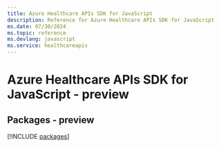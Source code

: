 ```yaml
---
title: Azure Healthcare APIs SDK for JavaScript
description: Reference for Azure Healthcare APIs SDK for JavaScript
ms.date: 07/30/2024
ms.topic: reference
ms.devlang: javascript
ms.service: healthcareapis
---
```

# Azure Healthcare APIs SDK for JavaScript - preview
## Packages - preview
[!INCLUDE [packages](healthcare-apis-index.md)]